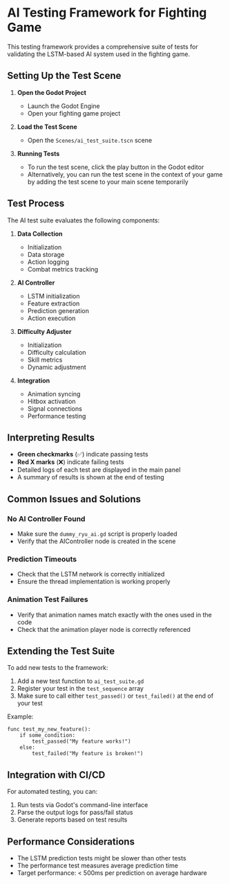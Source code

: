# AI Testing Framework for Fighting Game

This testing framework provides a comprehensive suite of tests for validating the LSTM-based AI system used in the fighting game.

## Setting Up the Test Scene

1. **Open the Godot Project**
   - Launch the Godot Engine
   - Open your fighting game project

2. **Load the Test Scene**
   - Open the `Scenes/ai_test_suite.tscn` scene

3. **Running Tests**
   - To run the test scene, click the play button in the Godot editor
   - Alternatively, you can run the test scene in the context of your game by adding the test scene to your main scene temporarily

## Test Process

The AI test suite evaluates the following components:

1. **Data Collection**
   - Initialization
   - Data storage
   - Action logging
   - Combat metrics tracking

2. **AI Controller**
   - LSTM initialization
   - Feature extraction
   - Prediction generation
   - Action execution

3. **Difficulty Adjuster**
   - Initialization
   - Difficulty calculation
   - Skill metrics
   - Dynamic adjustment

4. **Integration**
   - Animation syncing
   - Hitbox activation
   - Signal connections
   - Performance testing

## Interpreting Results

- **Green checkmarks** (✅) indicate passing tests
- **Red X marks** (❌) indicate failing tests
- Detailed logs of each test are displayed in the main panel
- A summary of results is shown at the end of testing

## Common Issues and Solutions

### No AI Controller Found
- Make sure the `dummy_ryu_ai.gd` script is properly loaded
- Verify that the AIController node is created in the scene

### Prediction Timeouts
- Check that the LSTM network is correctly initialized
- Ensure the thread implementation is working properly

### Animation Test Failures
- Verify that animation names match exactly with the ones used in the code
- Check that the animation player node is correctly referenced

## Extending the Test Suite

To add new tests to the framework:

1. Add a new test function to `ai_test_suite.gd`
2. Register your test in the `test_sequence` array 
3. Make sure to call either `test_passed()` or `test_failed()` at the end of your test

Example:

```gdscript
func test_my_new_feature():
    if some_condition:
        test_passed("My feature works!")
    else:
        test_failed("My feature is broken!")
```

## Integration with CI/CD

For automated testing, you can:

1. Run tests via Godot's command-line interface
2. Parse the output logs for pass/fail status
3. Generate reports based on test results

## Performance Considerations

- The LSTM prediction tests might be slower than other tests
- The performance test measures average prediction time
- Target performance: < 500ms per prediction on average hardware


